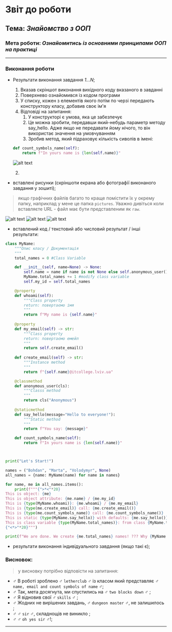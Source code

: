 # Звіт до роботи
## Тема: _Знайомство з ООП_
### Мета роботи: _Ознайомитись із основними принципами ООП на практиці_
---
### Виконання роботи
- Результати виконання завдання *1...N*;
    1. Вказав скріншот виконання вихідного коду вказаного в завданні
    1. Поверхнево ознайомився із кодом програми 
    1. У списку, кожен з елементів якого потім по черзі передають конструктору класу, добавив своє ім'я
    1. Відповіді на запитання:
        1) У конструкторі є умова, яка це забезпечує
        2. Це можна зробити, передавши який-небудь параметр методу say_hello. Адже якщо не передавати йому нічого, то він використає значення на умовчуванням
        2. Зробив метод, який підраховує кількість сиволів в імені:
    ```python
    def count_symbols_name(self):
        return f"In yours name is {len(self.name)}"
    ```
    ![alt text](https://github.com/Shkiper228/labs/blob/master/3_lw/screenshots/2022-09-23%2012%2033%2023.png?raw=true "код")

    2. 
- вставлені рисунки (скріншоти екрана або фотографії виконаного завдання у зошиті);
> якщо графічних файлів багато то краще помістити їх у окрему папку, наприклад у мене це папка `pictures`. Уважно дивіться коли вставляєте URL - файл має бути представленим як `raw`. 

![alt text](https://github.com/Shkiper228/labs/blob/master/3_lw/screenshots/2022-09-23%2012%2032%2034.png?raw=true "ІТ Коледж")
![alt text](https://github.com/Shkiper228/labs/blob/master/3_lw/screenshots/2022-09-23%2012%2015%2056.png?raw=true "ІТ Коледж")
![alt text](https://github.com/Shkiper228/labs/blob/master/3_lw/screenshots/2022-09-23%2012%2013%2058.png?raw=true "ІТ Коледж")

- вставлений код / текстовий або числовий результат / інші результати:
```python
class MyName:
    """Опис класу / Документація
    """
    total_names = 0 #Class Variable

    def __init__(self, name=None) -> None:
        self.name = name if name is not None else self.anonymous_user().name #Class attributes / Instance variables
        MyName.total_names += 1 #modify class variable
        self.my_id = self.total_names

    @property
    def whoami(self): 
        """Class property
        return: повертаємо імя 
        """
        return f"My name is {self.name}"
    
    @property
    def my_email(self) -> str:
        """Class property
        return: повертаємо емейл
        """
        return self.create_email()
    
    def create_email(self) -> str:
        """Instance method
        """
        return f"{self.name}@itcollege.lviv.ua"

    @classmethod
    def anonymous_user(cls):
        """Classs method
        """
        return cls("Anonymous")
    
    @staticmethod
    def say_hello(message="Hello to everyone!"):
        """Static method
        """
        return f"You say: {message}"

    def count_symbols_name(self):
        return f"In yours name is {len(self.name)}"



print("Let's Start!")

names = ("Bohdan", "Marta", "Volodymyr", None)
all_names = {name: MyName(name) for name in names}

for name, me in all_names.items():
    print(f"""{">*<"*20}
This is object: {me} 
This is object attribute: {me.name} / {me.my_id}
This is {type(MyName.whoami)}: {me.whoami} / {me.my_email}
This is {type(me.create_email)} call: {me.create_email()}
This is {type(me.count_symbols_name)} call: {me.count_symbols_name()}
This is static {type(MyName.say_hello)} with defaults: {me.say_hello()} 
This is class variable {type(MyName.total_names)}: from class {MyName.total_names} / from object {me.total_names}
{"<*>"*20}""")

print(f"We are done. We create {me.total_names} names! ??? Why {MyName.total_names}?")
```


- результати виконання індивідуального завдання (якщо такі є);

### Висновок: 
> у висновку потрібно відповісти на запитання:
- :male_sign:  В роботі зроблено :male_sign: `letherclub` :male_sign: із класом який представляє :male_sign: `name, email and count symbols of name` :male_sign:;
- :male_sign:  Так, мета досягнута, ми спустились на :male_sign: `two blocks down` :male_sign: ;
- :male_sign:  Я відновив свої :male_sign: `skills` :male_sign: ;
- :male_sign:  Жодних не вирішених завдань, :male_sign: `dungeon master` :male_sign:, не залишилось ;
- :male_sign:  :male_sign: `sir` :male_sign:, складнощів не виникло ;
- :male_sign:  :male_sign: `oh yes sir` :male_sign:!;
---